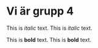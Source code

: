 # Vi är grupp 4
This is *italic* text.
This is _italic_ text.

This is **bold** text.
This is __bold__ text.

